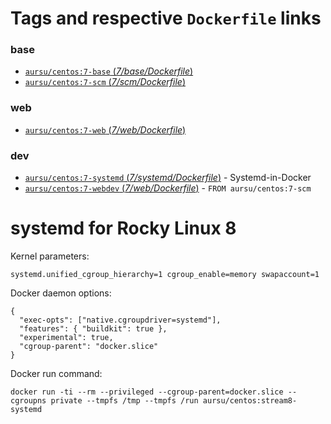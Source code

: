 # Tags and respective `Dockerfile` links

### base

- [`aursu/centos:7-base` (*7/base/Dockerfile*)](https://github.com/aursu/docker-centos/blob/master/7/base/Dockerfile)
- [`aursu/centos:7-scm`  (*7/scm/Dockerfile*)](https://github.com/aursu/docker-centos/blob/master/7/scm/Dockerfile)

### web

- [`aursu/centos:7-web` (*7/web/Dockerfile*)](https://github.com/aursu/docker-centos/blob/master/7/web/Dockerfile)

### dev

- [`aursu/centos:7-systemd` (*7/systemd/Dockerfile*)](https://github.com/aursu/docker-centos/blob/master/7/systemd/Dockerfile) - Systemd-in-Docker
- [`aursu/centos:7-webdev` (*7/web/Dockerfile*)](https://github.com/aursu/docker-centos/blob/master/7/web/Dockerfile) - `FROM aursu/centos:7-scm`

# systemd for Rocky Linux 8

Kernel parameters:

```
systemd.unified_cgroup_hierarchy=1 cgroup_enable=memory swapaccount=1
```

Docker daemon options:

```
{
  "exec-opts": ["native.cgroupdriver=systemd"],
  "features": { "buildkit": true },
  "experimental": true,
  "cgroup-parent": "docker.slice"
}
```

Docker run command:

```
docker run -ti --rm --privileged --cgroup-parent=docker.slice --cgroupns private --tmpfs /tmp --tmpfs /run aursu/centos:stream8-systemd
```
